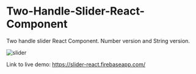 # Two-Handle-Slider-React-Component
Two handle slider React Component. Number version and String version.

![slider](https://user-images.githubusercontent.com/51884346/68555793-0b26e700-0438-11ea-94d4-1f9e5cd0dd0d.gif)


Link to live demo:
https://slider-react.firebaseapp.com/
